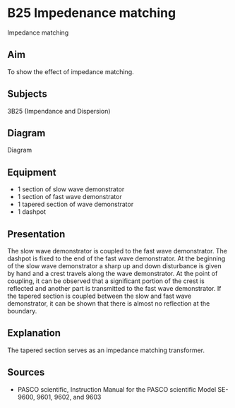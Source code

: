 # B25 Impedenance matching 
 Impedance matching     
  
## Aim   
 To show the effect of impedance matching.    
  
## Subjects   
 3B25 (Impendance and Dispersion)   
  
## Diagram   
 Diagram   
  
## Equipment   
 
 *  1 section of slow wave demonstrator 
 *  1 section of fast wave demonstrator 
 *  1 tapered section of wave demonstrator 
 *  1 dashpot
      
  
## Presentation   
 The slow wave demonstrator is coupled to the fast wave demonstrator. The dashpot is fixed to the end of the fast wave demonstrator. At the beginning of the slow wave demonstrator a sharp up and down disturbance is given by hand and a crest travels along the wave demonstrator. At the point of coupling, it can be observed that a significant portion of the crest is reflected and another part is transmitted to the fast wave demonstrator. If the tapered section is coupled between the slow and fast wave demonstrator, it can be shown that there is almost no reflection at the boundary.    
  
## Explanation   
 The tapered section serves as an impedance matching transformer.    
  
## Sources   
 
 *  PASCO scientific, Instruction Manual for the PASCO scientific Model SE-9600, 9601, 9602, and 9603
  